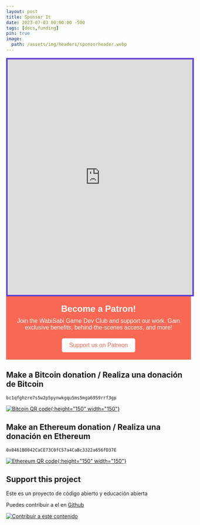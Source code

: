 ```yaml
---
layout: post
title: Sponsor It
date: 2023-07-03 00:00:00 -500
tags: [docs,funding]
pin: true
image:
  path: /assets/img/headers/sponsorheader.webp
---
```


<iframe id='kofiframe' src='https://ko-fi.com/wabisabiclub/?hidefeed=true&widget=true&embed=true&preview=true' style='border:none;width:100%;padding:4px;background:#5D3FD3;' height='640' title='wabisabiclub'></iframe>

<style>
  .patreon-widget {
    background-color: #f96854;
    color: #fff;
    font-family: Arial, sans-serif;
    font-size: 16px;
    padding: 20px;
    text-align: center;
  }

  .patreon-widget h2 {
    margin: 0 0 10px;
  }

  .patreon-widget p {
    margin: 0 0 20px;
  }

  .patreon-widget a {
    display: inline-block;
    background-color: #fff;
    color: #f96854;
    padding: 10px 20px;
    text-decoration: none;
    border-radius: 5px;
    transition: background-color 0.3s;
  }

  .patreon-widget a:hover {
    background-color: #f96854;
    color: #fff;
  }
</style>

<div class="patreon-widget">
  <h2>Become a Patron!</h2>
  <p>Join the WabiSabi Game Dev Club and support our work. Gain exclusive benefits, behind-the-scenes access, and more!</p>
  <a href="https://www.patreon.com/wabisabigamedevclub">Support us on Patreon</a>
</div>



## Make a Bitcoin donation / Realiza una donación de Bitcoin

```
bc1qfghzre7s5w2p5pynwkgqu5ms5mga6959rrf3gp
```

[![Bitcoin QR code](https://www.bitcoinqrcodemaker.com/api/?style=bitcoin&address=bc1qfghzre7s5w2p5pynwkgqu5ms5mga6959rrf3gp){:height="150" width="150"}](https://www.bitcoinqrcodemaker.com)

## Make an Ethereum donation / Realiza una donación en Ethereum

```
0x0461B0042CaCE73C0fC57a4CaBc3322a656fD37E
```

[![Ethereum QR code](https://www.bitcoinqrcodemaker.com/api/?style=ethereum&address=0x0461B0042CaCE73C0fC57a4CaBc3322a656fD37E){:height="150" width="150"}](https://www.bitcoinqrcodemaker.com)

## Support this project

Este es un proyecto de código abierto y educación abierta

Puedes contribuir a el en [Github](https://github.com/WabiSabiClub/)

[![Contribuir a este contenido](https://img.shields.io/badge/Contribuir%20a%20este%20contenido-%236A0DAD?style=for-the-badge&logo=github)](https://www.github.com/wabisabiclub/wabisabiclub.github.io)
